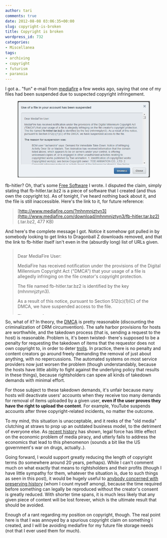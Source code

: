 ```yaml
---
author: tari
comments: true
date: 2012-08-08 03:06:35+00:00
slug: copyright-is-broken
title: Copyright is broken
wordpress_id: 732
categories:
- Miscellanea
tags:
- archiving
- copyright
- futurism
- paranoia
---
```


I got a.. "fun" e-mail from [mediafire](http://www.mediafire.com/) a few weeks
ago, saying that one of my files had been suspended due to suspected copyright
infringement.

<figure>
    <a href="/images/2012/mediafire-stupid.png">
        <img src="/images/2012/mediafire-stupid.png"
             alt="Use of a file in your account has been suspended" />
    </a>
</figure>

fb-hitler? Oh, that's some [Free Software](/projects/fb-hitler.html) I wrote. I
disputed the claim, simply stating that fb-hitler.tar.bz2 is a piece of software
that I created (and thus own the copyright to). As of tonight, I've heard
nothing back about it, and the file is still inaccessible. Here's the link to
it, for future reference:

> [http://www.mediafire.com/?mhnmnjztyn3](http://www.mediafire.com/download/mhnmnjztyn3/fb-hitler.tar.bz2) (.tar.bz2, 477 KB)

And here's the complete message I got. Notice it somehow got pulled in by
somebody looking to get links to Dragonball Z downloads removed, and that the
link to fb-hitler itself isn't even in the (absurdly long) list of URLs given.

<blockquote style="height: 15em; overflow: auto;">
<p>Dear MediaFire User:</p>

<p>MediaFire has received notification under the provisions of the Digital
Millennium Copyright Act ("DMCA") that your usage of a file is allegedly
infringing on the file creator's copyright protection.</p>

<p>The file named fb-hitler.tar.bz2 is identified by the key (mhnmnjztyn3).</p>

<p>As a result of this notice, pursuant to Section 512(c)(1)(C) of the DMCA, we
have suspended access to the file.</p>

<p>The reason for suspension was:</p>

<p>BDM user "lachandra" says: Demand for Immediate Take-Down: Notice of
Infringing Activity Dear Sir or Madam, Toei Animation has received information
that the domain listed above, which appears to be on servers under your
control, is offering unlicensed copies of, or is engaged in other unauthorized
activities relating to copyrighted works published by Toei animation. 1.
Identification of copyrighted works: Copyrighted work(s): see below Copyright
owner: TOEI ANIMATION CO., LTD. 2. Copyright infringing material or activity
found at the following location(s): See below The above TV animated series and
/ or animated movies is being made available for copying, through downloading
and / or for streaming viewing, at the above location without authorization of
the copyright owner. 3. Statement of authority: The information in this notice
is accurate, and I hereby certify under penalty of perjury that I am
authorized to act on behalf of Toei Animation , the owner of the copyright(s)
in the work(s) identified above. I have a good faith belief that none of the
materials or activities listed above have been authorized by Toei Animation,
its agents, or the law. We hereby give notice of these activities to you and
request that you take expeditious action to remove or disable access to the
material described above, and thereby prevent the illegal reproduction and
distribution of these copyrighted works via your company's network. ??We
appreciate your cooperation in this matter. Please advise us regarding what
actions you take.? Yours sincerely, HervÃ© lemaire Internet Investigator
E-mail: herve.lemaire@leakid.com Dragon Ball
http://www.mediafire.com/?v9ju2pbujak2i
(http://www.gratispeliculas.org/descargar/dragon-ball-z-remasterizado-mkv-espanol-latino-mf/)
http://www.mediafire.com/?7ba7yb7y313lyvm
(http://rapidlibrary.com/index.php?q=dragon+ball+z+de+fr)
http://www.mediafire.com/?8yhkhkax4r0ib5y
(http://rapidlibrary.com/index.php?q=dragon+ball+z+de+fr)
http://www.mediafire.com/?ndc5ccadnujcjfg
(http://rapidlibrary.com/index.php?q=dragon+ball+z+de+fr)
http://www.mediafire.com/?mx1dmrjtn5k
(http://rapidlibrary.com/index.php?q=dragon+ball+z+de+fr)
http://www.mediafire.com/?3ad5uw08uxhnn5n
(http://rapidlibrary.com/index.php?q=dragon+ball+z+de+fr)
http://www.mediafire.com/?gwmcwnotg2i
(http://www.4shared.net/look_for.html?q=dragon+ball+z+mp4&page=11)
http://www.mediafire.com/?2f5317t91hceo02
(http://www.4shared.net/look_for.html?q=dragon+ball+z+mp4&page=11)
http://www.mediafire.com/?jld1i21c1lu
(http://www.4shared.net/look_for.html?q=dragon+ball+z+mp4&page=11)
http://www.mediafire.com/?bexxfpddqcn3r1o
(http://www.4shared.net/look_for.html?q=dragon+ball+z+mp4&page=11)
http://www.mediafire.com/?hm15tt8dnvd2reb
(http://www.4shared.net/look_for.html?q=dragon+ball+z+mp4&page=11)
http://www.mediafire.com/?i00j2oh1r32rd58
(http://www.4shared.net/look_for.html?q=dragon+ball+z+mp4&page=11)
http://www.mediafire.com/?yw5fv829i1n
(http://www.4shared.net/look_for.html?q=dragon+ball+z+mp4&page=11)
http://www.mediafire.com/?q0alz2l2f1yt0kv
(http://www.4shared.net/look_for.html?q=dragon+ball+z+mp4&page=11)
http://www.mediafire.com/?ykz0eatmurf
(http://www.4shared.net/look_for.html?q=dragon+ball+z+mp4&page=11)
http://www.mediafire.com/?p98m3klsv4s94gp
(http://www.4shared.net/look_for.html?q=dragon+ball+z+mp4&page=11)
http://www.mediafire.com/?lgz4h7cgz8guhl8
(http://www.4shared.net/look_for.html?q=dragon+ball+z+mp4&page=11)
http://www.mediafire.com/?y4j7c72tm757p87
(http://www.4shared.net/look_for.html?q=dragon+ball+z+mp4&page=11)
http://www.mediafire.com/?2pyvwxl6am5l834
(http://www.4shared.net/look_for.html?q=dragon+ball+z+mp4&page=11)
http://www.mediafire.com/?f16fx04419n9h4y
(http://www.4shared.net/look_for.html?q=dragon+ball+z+mp4&page=11)
http://www.mediafire.com/?lmnjnnkmynj
(http://www.4shared.net/look_for.html?q=dragon+ball+z+mp4&page=11)
http://www.mediafire.com/?zenotz2d5lo
(http://www.4shared.net/look_for.html?q=dragon+ball+z+mp4&page=11)
http://www.mediafire.com/?5opfu1x6kc0
(http://www.4shared.net/look_for.html?q=dragon+ball+z+mp4&page=11)
http://www.mediafire.com/?hxtmamez1nm
(http://www.4shared.net/look_for.html?q=dragon+ball+z+mp4&page=11)
http://www.mediafire.com/?0fd6wr6llyidu1u
(http://www.4shared.net/look_for.html?q=dragon+ball+z+mp4&page=11)
http://www.mediafire.com/?gao35t9nmc5z4i1
(http://www.4shared.net/look_for.html?q=dragon+ball+z+mp4&page=11)
http://www.mediafire.com/?gj988b4u4gnv5l2
(http://www.4shared.net/look_for.html?q=dragon+ball+z+mp4&page=11)
http://www.mediafire.com/?21dmqgtyhim
(http://www.4shared.net/look_for.html?q=dragon+ball+z+mp4&page=11)
http://www.mediafire.com/?5az3otytnmd
(http://www.4shared.net/look_for.html?q=dragon+ball+z+mp4&page=11)
http://www.mediafire.com/?u6qok3gh4xow96y
(http://www.4shared.net/look_for.html?q=dragon+ball+z+mp4&page=11)
http://www.mediafire.com/?xw87ayg36nhks3h
(http://www.4shared.net/look_for.html?q=dragon+ball+z+mp4&page=11)
http://www.mediafire.com/?axds49htd8paojp
(http://www.4shared.net/look_for.html?q=dragon+ball+z+mp4&page=11)
http://www.mediafire.com/?mktqy1hnmmk
(http://www.4shared.net/look_for.html?q=dragon+ball+z+mp4&page=11)
http://www.mediafire.com/?4iia6gl9taiohua
(http://www.4shared.net/look_for.html?q=dragon+ball+z+mp4&page=11)
http://www.mediafire.com/?3zmsxn5aond
(http://www.4shared.net/look_for.html?q=dragon+ball+z+mp4&page=11)
http://www.mediafire.com/?9tcmyzxxxny
(http://www.4shared.net/look_for.html?q=dragon+ball+z+mp4&page=11)
http://www.mediafire.com/?wydhhvtynmw
(http://www.4shared.net/look_for.html?q=dragon+ball+z+mp4&page=11)
http://www.mediafire.com/?z0iazitjomm
(http://www.4shared.net/look_for.html?q=dragon+ball+z+mp4&page=11)
http://www.mediafire.com/?sfdcp38492fooz0
(http://www.4shared.net/look_for.html?q=dragon+ball+z+mp4&page=11)
http://www.mediafire.com/?wu6esaxh89g6hpp
(http://www.4shared.net/look_for.html?q=dragon+ball+z+mp4&page=11)
http://www.mediafire.com/?ezjhdzgmncg
(http://www.4shared.net/look_for.html?q=dragon+ball+z+mp4&page=11)
http://www.mediafire.com/?wzjkgyejntd
(http://www.4shared.net/look_for.html?q=dragon+ball+z+mp4&page=11)
http://www.mediafire.com/?yg2vt0mqy3o
(http://www.4shared.net/look_for.html?q=dragon+ball+z+mp4&page=11)
http://www.mediafire.com/?wnyzgo2zny1
(http://www.4shared.net/look_for.html?q=dragon+ball+z+mp4&page=11)
http://www.mediafire.com/?mjnnnw0ii20
(http://www.4shared.net/look_for.html?q=dragon+ball+z+mp4&page=11)
http://www.mediafire.com/?2wg0ttwzgxz
(http://www.4shared.net/look_for.html?q=dragon+ball+z+mp4&page=11)
http://www.mediafire.com/?37zuyop8g6vf0jx
(http://www.4shared.net/look_for.html?q=dragon+ball+z+mp4&page=11)
http://www.mediafire.com/?cbioc9wtnxg
(http://www.4shared.net/look_for.html?q=dragon+ball+z+mp4&page=11)
http://www.mediafire.com/?n0jtgdntawd
(http://www.4shared.net/look_for.html?q=dragon+ball+z+mp4&page=11)
http://www.mediafire.com/?lducymglcwj/
(http://www.4shared.net/look_for.html?q=dragon+ball+z+mp4&page=11)
http://www.mediafire.com/?c7bluxony61icyj
(http://www.4shared.net/look_for.html?q=dragon+ball+z+mp4&page=11)
http://www.mediafire.com/?0jd5ok0jmyw
(http://www.filestube.com/d/dragon+ball+z+2011)
http://www.mediafire.com/?vjwzmmyejdx
(http://www.filestube.com/d/dragon+ball+z+2011)
http://www.mediafire.com/?a4ny0mmg2dx
(http://www.filestube.com/d/dragon+ball+z+2011)
http://www.mediafire.com/?mshrl9dn8h225qm
(http://www.filestube.com/d/dragon+ball+z+2011)
http://www.mediafire.com/?okq1om3ymmn
(http://www.filestube.com/d/dragon+ball+z+2011)
http://www.mediafire.com/?cm2ulshwfsd
(http://www.filestube.com/d/dragon+ball+z+2011)
http://www.mediafire.com/?jmtimzezdtw
(http://www.filestube.com/d/dragon+ball+z+2011)
http://www.mediafire.com/?yhlmjx0ymyd
(http://www.filestube.com/d/dragon+ball+z+2011)
http://www.mediafire.com/?06y4ts6set6711n
(http://www.filestube.com/d/dragon+ball+z+2011)
http://www.mediafire.com/?bghs3sn8xkqcskt
(http://www.filestube.com/d/dragon+ball+z+2011)
http://www.mediafire.com/?n3yxrp5117msv7j
(http://www.filestube.com/d/dragon+ball+z+2011)
http://www.mediafire.com/?5kgo8ge5ewt7x40
(http://www.filesocean.net/dbf/d/dragon+ball+gt+frendz4m)
http://www.mediafire.com/?qyfu1wgeya6
(http://www.filesocean.net/dbf/d/dragon+ball+gt+frendz4m)
http://www.mediafire.com/?1hmyddgnmij
(http://www.filesocean.net/dbf/d/dragon+ball+gt+frendz4m)
http://www.mediafire.com/?mjmdjidwzmd
(http://www.filesocean.net/dbf/d/dragon+ball+gt+frendz4m)
http://www.mediafire.com/?zyf3b5vk5yy91ct
(http://www.filesocean.net/dbf/d/dragon+ball+gt+frendz4m)
http://www.mediafire.com/?685a9ttgmmvqzhi
(http://www.filesocean.net/dbf/d/dragon+ball+gt+frendz4m)
http://www.mediafire.com/?qrymt3my2tc
(http://www.filesocean.net/dbf/d/dragon+ball+gt+frendz4m)
http://www.mediafire.com/?stlrtzwxqzn73lx
(http://www.filesocean.net/dbf/d/dragon+ball+gt+frendz4m)
http://www.mediafire.com/?d99l23itthbvmea
(http://www.filesocean.net/dbf/d/dragon+ball+gt+frendz4m)
http://www.mediafire.com/?7a9o3udh9kyeh3i
(http://www.filesocean.net/dbf/d/dragon+ball+gt+frendz4m)
http://www.mediafire.com/?ykjyzyoy2xj
(http://www.filesocean.net/dbf/d/dragon+ball+gt+frendz4m)
http://www.mediafire.com/?3fk6azagtd7962r
(http://www.filesocean.net/dbf/d/dragon+ball+gt+frendz4m)
http://www.mediafire.com/?vvmgbha09gk
(http://www.filesocean.net/dbf/d/dragon+ball+gt+frendz4m)
http://www.mediafire.com/?oqtgyovgmnt
(http://www.4shared.net/dragon+ball+z+taiketsu)
http://www.mediafire.com/?11rxsgb1zjajmcc
(http://www.4shared.net/dragon+ball+z+taiketsu)
http://www.mediafire.com/?nxdnewnouu2
(http://www.4shared.net/dragon+ball+z+taiketsu)
http://www.mediafire.com/?ym308atd2cu68jy
(http://www.4shared.net/dragon+ball+z+taiketsu)
http://www.mediafire.com/?zi3z5vncrkmevfb
(http://www.4shared.net/dragon+ball+z+taiketsu)
http://www.mediafire.com/?jm5mvjtgnkj
(http://www.4shared.net/dragon+ball+z+taiketsu)
http://www.mediafire.com/?zdq0nzco03y
(http://www.4shared.net/dragon+ball+z+taiketsu)
http://www.mediafire.com/?ckq4jjdun1d
(http://www.4shared.net/dragon+ball+z+taiketsu)
http://www.mediafire.com/?1ir03qm6ymh53df
(http://www.4shared.net/dragon+ball+z+taiketsu)
http://www.mediafire.com/?neduyyhhr2uyf0w
(http://www.4shared.net/dragon+ball+z+taiketsu)
http://www.mediafire.com/?tgyhkjzvydk
(http://www.4shared.net/dragon+ball+z+taiketsu)
http://www.mediafire.com/?duinjggmdyh
(http://www.4shared.net/dragon+ball+z+taiketsu)
http://www.mediafire.com/?oldjzzzyw2n
(http://www.4shared.net/dragon+ball+z+taiketsu)
http://www.mediafire.com/?p1emqm4fuud3s6u
(http://www.4shared.net/dragon+ball+z+taiketsu)
http://www.mediafire.com/?jgyakdyv6r4pm88
(http://www.4shared.net/dragon+ball+z+taiketsu)
http://www.mediafire.com/?5hv5ucgov0g7mte
(http://www.4shared.net/dragon+ball+z+taiketsu)
http://www.mediafire.com/?qi63ei8eca9i4ij
(http://www.4shared.net/dragon+ball+z+taiketsu)
http://www.mediafire.com/?w9hr17jzngnshra
(http://www.4shared.net/dragon+ball+z+taiketsu)
http://www.mediafire.com/?coty17cjy73cd8d
(http://www.4shared.net/dragon+ball+z+taiketsu)
http://www.mediafire.com/?m9qk613lztwiilb
(http://www.4shared.net/dragon+ball+z+taiketsu)
http://www.mediafire.com/?j3e50xywb4lqrri
(http://www.4shared.net/dragon+ball+z+taiketsu)
http://www.mediafire.com/?xwwrmb9cdtwdw45
(http://www.4shared.net/dragon+ball+z+taiketsu)
http://www.mediafire.com/?5y0q5pqucc8a11s
(http://www.4shared.net/dragon+ball+z+taiketsu)
http://www.mediafire.com/?176082wu173hqcm
(http://www.4shared.net/dragon+ball+z+taiketsu)
http://www.mediafire.com/?3utma2c3i7f3wda
(http://www.4shared.net/dragon+ball+z+taiketsu)
http://www.mediafire.com/?r7tc5sr013vo5w7
(http://www.4shared.net/dragon+ball+z+taiketsu)
http://www.mediafire.com/?jm5lccr2o9d29jl
(http://www.4shared.net/dragon+ball+z+taiketsu)
http://www.mediafire.com/?zz69wqn321ntws5
(http://www.4shared.net/dragon+ball+z+taiketsu)
http://www.mediafire.com/?um8gue23d1bmscf
(http://www.rapidfiledownload.com/c45/d/dragon+ball+z+season+5+rar)
http://www.mediafire.com/?gxhdtmkd4ai45e8
(http://www.rapidfiledownload.com/c45/d/dragon+ball+z+season+5+rar)
http://www.mediafire.com/?rs10rk8e5z8dn1f
(http://www.rapidfiledownload.com/c45/d/dragon+ball+z+season+5+rar)
http://www.mediafire.com/?akqh65sjblm8bf7
(http://www.rapidfiledownload.com/c45/d/dragon+ball+z+season+5+rar)
http://www.mediafire.com/?9nmhgyx9mxl
(http://www.rapidfiledownload.com/c45/d/dragon+ball+z+season+5+rar)
http://www.mediafire.com/?2og8ks4y45spamx (http://www.4shared.net/dbz+broly)
http://www.mediafire.com/?1znnzclha1z (http://www.4shared.net/dbz+broly)
http://www.mediafire.com/?80895a96m3a2x7a (http://www.4shared.net/dbz+broly)
http://www.mediafire.com/?6ucywd5jg4p (http://www.4shared.net/dbz+broly)
http://www.mediafire.com/?mi55ehztgt5 (http://www.4shared.net/dbz+broly)
http://www.mediafire.com/?hhzmg4gzznt (http://www.4shared.net/dbz+broly)
http://www.mediafire.com/?sg7jotoagvz87l5 (http://www.4shared.net/dbz+broly)
http://www.mediafire.com/?92hhql9py4j7e4x (http://www.4shared.net/dbz+broly)
http://www.mediafire.com/?hmdjvvb56kkh71e (http://www.4shared.net/dbz+broly)
http://www.mediafire.com/?tzbenl2jjpt (http://www.4shared.net/dbz+broly)
http://www.mediafire.com/?dice22lz5njbimh (http://www.4shared.net/dbz+broly)
http://www.mediafire.com/?pfvanxih258ybay (http://www.4shared.net/dbz+broly)
http://www.mediafire.com/?gjiup6laxkjjglq (http://www.4shared.net/dbz+broly)
http://www.mediafire.com/?ho4f2haddwlf5ge (http://www.4shared.net/dbz+broly)
http://www.mediafire.com/?0vctheww71cech1 (http://www.4shared.net/dbz+broly)
http://www.mediafire.com/?l2zxwhzwii0 (http://www.4shared.net/dbz+broly)
http://www.mediafire.com/?dmgbbzvmomn (http://www.4shared.net/dbz+broly)
http://www.mediafire.com/?lma7ixfnmv2 (http://www.4shared.net/dbz+broly)
http://www.mediafire.com/?aw6m12zwsyt (http://www.4shared.net/dbz+broly)
http://www.mediafire.com/?bet29to4dyg (http://www.4shared.net/dbz+broly)
http://www.mediafire.com/?kbbaxghlvrc2q72 (http://www.4shared.net/dbz+broly)
http://www.mediafire.com/?09ewq8nfuo40m2c
(http://www.filestube.com/d/dragon+ball+z+video+3gp+download)
http://www.mediafire.com/?oql1y4rvxdglc5l
(http://www.filestube.com/d/dragon+ball+z+video+3gp+download)
http://www.mediafire.com/?oqdll38n4d8zdc5
(http://www.filestube.com/d/dragon+ball+z+video+3gp+download)
http://www.mediafire.com/?8y6bpaeldgcug09
(http://www.filestube.com/d/dragon+ball+z+ultimate+blast)
http://www.mediafire.com/?3jgxszwxgnn
(http://www.filestube.com/d/dragon+ball+z+ultimate+blast)
http://www.mediafire.com/?qf2dayqzhldu6pq
(http://www.filestube.com/d/dragon+ball+z+ultimate+blast)
http://www.mediafire.com/?498lzzjcjgtcx5a
(http://www.filestube.com/d/dragon+ball+z+ultimate+blast)
http://www.mediafire.com/?dz7dgh1o37l4g78
(http://www.filestube.com/d/dragon+ball+z+ultimate+blast)
http://www.mediafire.com/?483p9na5cebp58c
(http://www.filestube.com/d/dragon+ball+z+ultimate+blast)
http://www.mediafire.com/?81omjy4v2vobio4
(http://www.filestube.com/d/dragon+ball+z+ultimate+blast)
http://www.mediafire.com/?jgyifzvx2to
(http://www.filestube.com/d/dragon+ball+torrent)
http://www.mediafire.com/?hvc1tf81vdibn31
(http://www.filestube.com/d/dragon+ball+torrent)
http://www.mediafire.com/?2mrnqgwhnwy
(http://www.filestube.com/d/dragon+ball+torrent)
http://www.mediafire.com/?tkm3nm0mygh
(http://www.filestube.com/d/dragon+ball+torrent)
http://www.mediafire.com/?jzyntywywd5
(http://www.filestube.com/d/dragon+ball+torrent)
http://www.mediafire.com/?4qz41pz7fmia6ic
(http://www.filestube.com/d/dragon+ball+torrent)
http://www.mediafire.com/?fryk0g3nlka
(http://www.filestube.com/d/dragon+ball+torrent)
http://www.mediafire.com/?ogtdjxjmyt5
(http://www.filestube.com/d/dragon+ball+torrent)
http://www.mediafire.com/?ix84sjsvjw8v0f2
(http://www.filestube.com/d/dragon+ball+torrent)
http://www.mediafire.com/?05i02dkjqjf
(http://www.filestube.com/d/dragon+ball+torrent)
http://www.mediafire.com/?kumoyktdiad
(http://www.filestube.com/d/dragon+ball+torrent)
http://www.mediafire.com/?2h2xizncmyz
(http://www.filestube.com/d/dragon+ball+torrent)
http://www.mediafire.com/?fmh55dj2yzd
(http://www.filestube.com/d/dragon+ball+torrent)
http://www.mediafire.com/?2nmit22bnwu
(http://www.filestube.com/d/dragon+ball+torrent)
http://www.mediafire.com/?6nwfn22zzzw
(http://www.filestube.com/d/dragon+ball+torrent)
http://www.mediafire.com/?lpryne9rn3tnlns
(http://www.filestube.com/d/dragon+ball+torrent)
http://www.mediafire.com/?ya1qw05swd5yssl
(http://www.filestube.com/d/dragonball+z+01)
http://www.mediafire.com/?5dqafd7ac5ji4df
(http://www.filestube.com/d/dragonball+z+01)
http://www.mediafire.com/?1hh99vus0uy9hi8
(http://www.filestube.com/d/dragonball+z+01)
http://www.mediafire.com/?n1mdwwffwtj
(http://www.filestube.com/d/dragonball+z+01)
http://www.mediafire.com/?tnmzdfzohal
(http://www.filestube.com/d/dragonball+z+01)
http://www.mediafire.com/?b5gfx4m0mken9dc
(http://www.filestube.com/d/dragonball+z+01)
http://www.mediafire.com/?m3uznjlzmky
(http://www.filestube.com/d/dragon+ball+torrent)
http://www.mediafire.com/?zzzmz2jq12w
(http://www.filestube.com/d/dragon+ball+torrent)
http://www.mediafire.com/?jmymot1mmky
(http://www.filestube.com/d/dragon+ball+torrent)
http://www.mediafire.com/?6m4whrx32080qwg
(http://www.filestube.com/d/dragon+ball+torrent)
http://www.mediafire.com/?mfxn6dzdpnd
(http://www.filestube.com/d/dragon+ball+torrent)
http://www.mediafire.com/?mzxlmj400dr
(http://www.filestube.com/d/dragon+ball+torrent)
http://www.mediafire.com/?umdgmhmzei2
(http://www.filestube.com/d/dragon+ball+torrent)
http://www.mediafire.com/?oiwgfdjiyoz
(http://www.filestube.com/d/dragon+ball+torrent)
http://www.mediafire.com/?13mumhn2zzz
(http://www.filestube.com/d/dragon+ball+torrent)
http://www.mediafire.com/?tyzemyol55m
(http://www.filestube.com/d/dragon+ball+torrent)
http://www.mediafire.com/?nzy2hfvjnzd
(http://www.filestube.com/d/dragon+ball+torrent)
http://www.mediafire.com/?zjzfzja0wji
(http://www.filestube.com/d/dragon+ball+torrent)
http://www.mediafire.com/?wk2eydmdwj1
(http://www.filestube.com/d/dragon+ball+torrent)
http://www.mediafire.com/?wnzh22o05942o2m
(http://www.filestube.com/d/dragon+ball+z+episodios+dublado)
http://www.mediafire.com/?6l9rhzt3txl6czz
(http://www.filestube.com/d/dragon+ball+z+episodios+dublado)
http://www.mediafire.com/?mro11iu8ony58t9
(http://www.filestube.com/d/dragon+ball+z+episodios+dublado)
http://www.mediafire.com/?r6gx1mci2g2bfqx
(http://www.filestube.com/d/dragon+ball+z+episodios+dublado)
http://www.mediafire.com/?2ijmmzdw2jj
(http://www.filestube.com/d/dragon+ball+z+episodios+dublado)
http://www.mediafire.com/?y3vruzd8k960cma
(http://www.filestube.com/d/dragon+ball+z+episodios+dublado)
http://www.mediafire.com/?xodnmtzgxgh
(http://www.filestube.com/d/dragon+ball+z+episodios+dublado)
http://www.mediafire.com/?5xx5zvvo7b0a5qh
(http://www.filestube.com/d/dragon+ball+z+episodios+dublado)
http://www.mediafire.com/?e6e5c6nbu43xtot
(http://www.filestube.com/d/dragon+ball+z+episodios+dublado)
http://www.mediafire.com/?7wz9wi0glrc0czr
(http://www.filestube.com/d/dragon+ball+z+episodios+dublado)
http://www.mediafire.com/?wfwh0gky1gy
(http://www.filestube.com/d/dragon+ball+z+episodios+dublado)
http://www.mediafire.com/?tv6q3ks9kfyhhdd
(http://www.filestube.com/d/dragon+ball+z+episodios+dublado)
http://www.mediafire.com/?zzgmzwljw4x
(http://www.filestube.com/d/dragon+ball+z+episodios+dublado)
http://www.mediafire.com/?4eyymm4jmty
(http://www.filestube.com/d/dragon+ball+z+episodios+dublado)
http://www.mediafire.com/?y32mm2v10ay
(http://www.filestube.com/d/dragon+ball+z+episodios+dublado)
http://www.mediafire.com/?c0mmtedyko2
(http://www.filestube.com/d/dragon+ball+z+episodios+dublado)
http://www.mediafire.com/?6bx4bmnmhmg
(http://www.filestube.com/d/dragon+ball+z+episodios+dublado)
http://www.mediafire.com/?lv3p4cxlew5wg3h
(http://www.filestube.com/d/dragon+ball+z+episodios+dublado)
http://www.mediafire.com/?iuyoqho8ulj19y8
(http://www.filestube.com/d/dragon+ball+z+episodios+dublado)
http://www.mediafire.com/?odtvbb875t6dy1d
(http://www.filestube.com/d/dragon+ball+z+episodios+dublado)
http://www.mediafire.com/?pj39v5yob3mvpv9
(http://www.filestube.com/d/dragon+ball+z+episodios+dublado)
http://www.mediafire.com/?xs35doxzo9lgw08
(http://www.filestube.com/d/dragon+ball+z+episodios+dublado)
http://www.mediafire.com/?ytnjt33wmyw
(http://www.filestube.com/d/dragon+ball+z+episodios+dublado)
http://www.mediafire.com/?zjozqk5jmmj
(http://www.filestube.com/d/dragon+ball+z+episodios+dublado)
http://www.mediafire.com/?on2wk2tjjml
(http://www.filestube.com/d/dragon+ball+z+episodios+dublado)
http://www.mediafire.com/?yuzevhtyevm
(http://www.filestube.com/d/dragon+ball+z+episodios+dublado)
http://www.mediafire.com/?wdgainiytzj
(http://www.filestube.com/d/dragon+ball+z+episodios+dublado)
http://www.mediafire.com/?m02lrndtynl
(http://www.filestube.com/d/dragon+ball+z+episodios+dublado)
http://www.mediafire.com/?5p901m933yl1s2l
(http://www.filestube.com/d/dragon+ball+z+episodios+dublado)
http://www.mediafire.com/?hb5g7cpp5jyzsf9
(http://www.filestube.com/d/dragon+ball+z+episodios+dublado)
http://www.mediafire.com/?1h1caciirhda98z
(http://www.filestube.com/d/dragon+ball+z+episodios+dublado)
http://www.mediafire.com/?ya0wm10g12e3ev9
(http://www.filestube.com/d/dragon+ball+z+episodios+dublado)
http://www.mediafire.com/?fbtszkhy4w0t46x
(http://www.filestube.com/d/dragon+ball+z+episodios+dublado)
http://www.mediafire.com/?yoziedmo2yn
(http://www.filestube.com/d/dragon+ball+z+episodios+dublado)
http://www.mediafire.com/?jhjmlgledj1
(http://www.filestube.com/d/dragon+ball+z+episodios+dublado)
http://www.mediafire.com/?ekmxwyx1umc
(http://www.filestube.com/d/dragon+ball+z+episodios+dublado)
http://www.mediafire.com/?em50ujnzzzd
(http://www.4shared.net/dragon+ball+z+ps2)
http://www.mediafire.com/?0wgywzy2jty
(http://www.4shared.net/dragon+ball+z+ps2)
http://www.mediafire.com/?2oy3cqgdklw
(http://www.4shared.net/dragon+ball+z+ps2)
http://www.mediafire.com/?zzdc489g35r18fy
(http://www.4shared.net/dragon+ball+z+ps2)
http://www.mediafire.com/?qyzynmmzwzm
(http://www.4shared.net/dragon+ball+z+ps2)
http://www.mediafire.com/?5g0fywmkjjy
(http://www.4shared.net/dragon+ball+z+ps2)
http://www.mediafire.com/?gjyq14f2ne6u9z6
(http://www.4shared.net/dragon+ball+z+ps2)
http://www.mediafire.com/?oyijyzzjhza
(http://www.4shared.net/dragon+ball+z+ps2)
http://www.mediafire.com/?t5cmecatdhngf83
(http://www.4shared.net/dragon+ball+z+ps2)
http://www.mediafire.com/?dbxb8hqjbcgqkpr
(http://www.4shared.net/dragon+ball+z+ps2)
http://www.mediafire.com/?8jmab0woor06mk5
(http://www.4shared.net/dragon+ball+z+ps2)
http://www.mediafire.com/?lw8ikmot7y48l0p
(http://www.4shared.net/dragon+ball+z+ps2)
http://www.mediafire.com/?3jily0wtqtl
(http://www.4shared.net/dragon+ball+z+ps2)
http://www.mediafire.com/?io0n618aifb
(http://www.4shared.net/dragon+ball+z+ps2)
http://www.mediafire.com/?iymmexjxk2m
(http://www.4shared.net/dragon+ball+z+ps2)
http://www.mediafire.com/?1dmmwl2ydim
(http://www.4shared.net/dragon+ball+z+ps2)
http://www.mediafire.com/?zjzwglg3i1d
(http://www.4shared.net/dragon+ball+z+ps2)
http://www.mediafire.com/?ywmjjuwn0nz
(http://www.4shared.net/dragon+ball+z+ps2)
http://www.mediafire.com/?1nddocon0tl
(http://www.4shared.net/dragon+ball+z+ps2)
http://www.mediafire.com/?xjvxmlxop0d
(http://www.4shared.net/dragon+ball+z+ps2)
http://www.mediafire.com/?bnq9384la46ycpa
(http://www.filestube.com/d/dbz+goku)
http://www.mediafire.com/?5p4p35be02letbw
(http://www.filestube.com/d/dbz+goku)
http://www.mediafire.com/?l7853j459uvor5x
(http://www.filestube.com/d/dbz+goku)
http://www.mediafire.com/?9g5qb7cn8uzv2p9
(http://www.filestube.com/d/dbz+goku)
http://www.mediafire.com/?bb5b4vnk6on4tmq
(http://www.filestube.com/d/dbz+goku)
http://www.mediafire.com/?hksj2j6vk02yvbw
(http://www.filestube.com/d/dbz+goku)
http://www.mediafire.com/?pkyc4d26sw378ag
(http://www.filestube.com/d/dbz+goku) http://www.mediafire.com/?m1zmn0enhw5
(http://www.filestube.com/d/dbz+goku) http://www.mediafire.com/?wtmwhm2y2dg
(http://www.filestube.com/d/dbz+goku) http://www.mediafire.com/?cmqmbzthhwn
(http://www.filestube.com/d/dbz+goku) http://www.mediafire.com/?ntzq2kxixmz
(http://www.filestube.com/d/dbz+goku) http://www.mediafire.com/?njb0xmibmkp
(http://www.filestube.com/d/dbz+goku) http://www.mediafire.com/?z0z2jjinwmz
(http://www.filestube.com/d/dbz+goku)
http://www.mediafire.com/?88zdrfzuu6as52j
(http://www.filestube.com/d/dbz+goku)
http://www.mediafire.com/?ttmsrilmaa4d1ow
(http://www.filestube.com/d/dbz+goku)
http://www.mediafire.com/?lrh91p3gyu5zvsd
(http://www.filestube.com/d/dbz+goku) http://www.mediafire.com/?jjtmqeb0myg
(http://www.filestube.com/d/dbz+goku) http://www.mediafire.com/?jjtmqeb0myg#1
(http://www.filestube.com/d/dbz+goku)
http://www.mediafire.com/?509o8p7o84m8qya
(http://www.filestube.com/d/dbz+goku)
http://www.mediafire.com/?976h33amae62y3l
(http://www.filestube.com/d/dbz+goku)
http://www.mediafire.com/?2q99439cab3u5dz
(http://www.4shared.net/search.html?q=dbz%20videos%20mp4&select=All&sort=pd)
http://www.mediafire.com/?3bx1f5a3acu1ee9
(http://www.4shared.net/search.html?q=dbz%20videos%20mp4&select=All&sort=dd)
http://www.mediafire.com/?9djwv46tinuot4a
(http://www.4shared.net/search.html?q=dbz%20videos%20mp4&select=All&sort=dd)
http://www.mediafire.com/?5x3v0e3smi0i9n1
(http://www.4shared.net/search.html?q=dbz%20videos%20mp4&select=All&sort=dd)
http://www.mediafire.com/?hxbmvrhv54sqpuk
(http://www.4shared.net/search.html?q=dbz%20videos%20mp4&select=All&sort=dd)
http://www.mediafire.com/?lf3qlzt8f5pa9o4
(http://www.4shared.net/search.html?q=dbz%20videos%20mp4&select=All&sort=dd)
http://www.mediafire.com/?i4rdoiz6z790aak
(http://www.4shared.net/search.html?q=dbz%20videos%20mp4&select=All&sort=dd)
http://www.mediafire.com/?yn8x0ukv43i5f00
(http://www.4shared.net/search.html?q=dbz%20videos%20mp4&select=All&sort=dd)
http://www.mediafire.com/?pa77ubr37y5rih7
(http://www.4shared.net/search.html?q=dbz%20videos%20mp4&select=All&sort=dd)
http://www.mediafire.com/?33qfik1vfk04dei
(http://www.4shared.net/search.html?q=dbz%20videos%20mp4&select=All&sort=dd)
http://www.mediafire.com/?8ax9b3fpb51a3qb
(http://www.4shared.net/search.html?q=dbz%20videos%20mp4&select=All&sort=dd)
http://www.mediafire.com/?kzudhoiatzm
(http://www.4shared.net/search.html?q=dbz%20videos%20mp4&select=All&sort=dd)
http://www.mediafire.com/?hyjyn1jenu0
(http://www.4shared.net/search.html?q=dbz%20videos%20mp4&select=All&sort=dd)
http://www.mediafire.com/?4587tnfv1nu9osq
(http://www.4shared.net/search.html?q=dbz%20videos%20mp4&select=All&sort=dd)
http://www.mediafire.com/?2nw7t8xe22vcyq6
(http://www.4shared.net/search.html?q=dbz%20videos%20mp4&select=All&sort=dd)
http://www.mediafire.com/?qmummj00anz
(http://www.4shared.net/search.html?q=dbz%20videos%20mp4&select=All&sort=dd)
http://www.mediafire.com/?mlyw2rmytyz
(http://www.4shared.net/search.html?q=dbz%20videos%20mp4&select=All&sort=dd)
http://www.mediafire.com/?ijh4dyjyndw
(http://www.4shared.net/search.html?q=dbz%20videos%20mp4&select=All&sort=dd)
http://www.mediafire.com/?mt1zqmymjtk
(http://www.4shared.net/search.html?q=dbz%20videos%20mp4&select=All&sort=dd)
http://www.mediafire.com/?jqocyymnzed
(http://www.4shared.net/search.html?q=dbz%20videos%20mp4&select=All&sort=dd)
http://www.mediafire.com/?n5whdw0o3t73mxw
(http://www.filestube.com/d/dbz+soundtracks)
http://www.mediafire.com/?nkndynz2zwm
(http://www.filestube.com/d/dbz+soundtracks)
http://www.mediafire.com/?pajla15am1w48dw
(http://www.filestube.com/d/dbz+soundtracks)
http://www.mediafire.com/?jhlqgjgiydk
(http://www.filestube.com/d/dbz+soundtracks)
http://www.mediafire.com/?kp8bvsf8tj65r7h
(http://www.filestube.com/d/dbz+soundtracks)
http://www.mediafire.com/?5wb8g6gebw6v6d4
(http://www.filestube.com/d/dbz+soundtracks)
http://www.mediafire.com/?66zd6zfciz7u9ti
(http://www.rapidfiledownload.com/192/d/dragon+ball+gt+mediafire.com)
http://www.mediafire.com/?kyk0gzmgwvi
(http://www.rapidfiledownload.com/192/d/dragon+ball+gt+mediafire.com)
http://www.mediafire.com/?2zwtngjmqvw
(http://www.rapidfiledownload.com/192/d/dragon+ball+gt+mediafire.com)
http://www.mediafire.com/?g59plrh5qjviqm4
(http://www.rapidfiledownload.com/192/d/dragon+ball+gt+mediafire.com)
http://www.mediafire.com/?54qgtfljgsdz3c9
(http://www.rapidfiledownload.com/192/d/dragon+ball+gt+mediafire.com)
http://www.mediafire.com/?mhzhjj4l3nq
(http://www.rapidfiledownload.com/192/d/dragon+ball+gt+mediafire.com)
http://www.mediafire.com/?gm8ncpkkcqr
(http://www.rapidfiledownload.com/192/d/dragon+ball+gt+mediafire.com)
http://www.mediafire.com/?3pmmmnlnwmh
(http://www.rapidfiledownload.com/192/d/dragon+ball+gt+mediafire.com)
http://www.mediafire.com/?h3bvzo9lw99f9g4
(http://rapidlibrary.com/index.php?q=38+dragon+ball+z)
http://www.mediafire.com/?zjnjlnwemon
(http://rapidlibrary.com/index.php?q=38+dragon+ball+z)
http://www.mediafire.com/?mm3mnjdzajm
(http://rapidlibrary.com/index.php?q=38+dragon+ball+z)
http://www.mediafire.com/?1yo4f4197j64ty4
(http://rapidlibrary.com/index.php?q=38+dragon+ball+z)
http://www.mediafire.com/?hqmnkzbm5zq
(http://rapidlibrary.com/index.php?q=38+dragon+ball+z)
http://www.mediafire.com/?b2ly2jngwyz
(http://rapidlibrary.com/index.php?q=38+dragon+ball+z)
http://www.mediafire.com/?38g3ffm998fni3p
(http://rapidlibrary.com/index.php?q=38+dragon+ball+z)
http://www.mediafire.com/?ih99rd9uul10cfv
(http://rapidlibrary.com/index.php?q=38+dragon+ball+z)
http://www.mediafire.com/?8gkllqu3gfmme1m
(http://rapidlibrary.com/index.php?q=38+dragon+ball+z)
http://www.mediafire.com/?m2cdmwv5auds3g6
(http://rapidlibrary.com/index.php?q=38+dragon+ball+z)
http://www.mediafire.com/?y2djhdyyt4y
(http://rapidlibrary.com/index.php?q=38+dragon+ball+z)
http://www.mediafire.com/?zkdmtww3mtz
(http://rapidlibrary.com/index.php?q=38+dragon+ball+z)
http://www.mediafire.com/?ix94vydx2sn6824
(http://rapidlibrary.com/index.php?q=38+dragon+ball+z)
http://www.mediafire.com/?z05j5yg1fqwnmi5
(http://rapidlibrary.com/index.php?q=38+dragon+ball+z)
http://www.mediafire.com/?r32a7bcbk6ccn5b
(http://rapidlibrary.com/index.php?q=38+dragon+ball+z)
http://www.mediafire.com/?7pez3qppn1qqeps
(http://www.filestube.com/d/dragon+ball+z+hotfile)
http://www.mediafire.com/?0k4fujzdtvn
(http://www.filestube.com/d/dragon+ball+z+hotfile)
http://www.mediafire.com/?8hr9zp6btsr85gf
(http://www.filestube.com/d/dragon+ball+z+hotfile)
http://www.mediafire.com/?b51qiubb2ebkkoz
(http://www.filestube.com/d/dragon+ball+z+hotfile)
http://www.mediafire.com/?zwplzexmmltz453
(http://www.filestube.com/d/dragon+ball+z+hotfile)
http://www.mediafire.com/?7cywtg3lf2um2au
(http://www.filestube.com/d/dragon+ball+z+hotfile)
http://www.mediafire.com/?z9qtki2dx7i
(http://www.filestube.com/d/dragon+ball+z+hotfile)
http://www.mediafire.com/?8jxw8fcapjhtbzl
(http://www.filestube.com/d/dragon+ball+z+hotfile)
http://www.mediafire.com/?1ndgcmjnio0
(http://www.filestube.com/d/dragonball+z+zip)
http://www.mediafire.com/?fkthzzzzegd
(http://www.filestube.com/d/dragonball+z+zip)
http://www.mediafire.com/?ac5x5dvd4g4bo2a
(http://www.filestube.com/d/dragonball+z+zip)
http://www.mediafire.com/?c211hdvtxyw
(http://www.filestube.com/d/dragonball+z+zip)
http://www.mediafire.com/?txe2n2xltmy
(http://www.filestube.com/d/dragonball+z+zip)
http://www.mediafire.com/?k44myqmtzzj
(http://www.filestube.com/d/dragonball+z+zip)
http://www.mediafire.com/?57is2s9auc8a590
(http://www.filestube.com/d/dragonball+z+zip)
http://www.mediafire.com/?a88xz2bd4zvumzz
(http://www.filestube.com/d/dragonball+z+zip)
http://www.mediafire.com/?1nja2l1zzwn
(http://www.filestube.com/d/dragonball+z+zip)
http://www.mediafire.com/?2evb4crzc88l2c3
(http://www.filestube.com/d/dragonball+z+zip)
http://www.mediafire.com/?2jemoyyygml
(http://www.filestube.com/d/dragonball+z+zip)
http://www.mediafire.com/?wjdak5nogyl
(http://www.filestube.com/d/dragonball+z+zip)
http://www.mediafire.com/?zqhn1jgtzjm
(http://www.filestube.com/d/dragonball+z+zip)
http://www.mediafire.com/?zmyw5nzhn0q
(http://www.filestube.com/d/dragonball+z+zip)
http://www.mediafire.com/?ncmxt2zzzyh
(http://www.filestube.com/d/dragonball+z+zip)
http://www.mediafire.com/?2x1mmwihnbl
(http://www.filestube.com/d/dragonball+z+zip)
http://www.mediafire.com/?cvzbd3yjt49
(http://www.filestube.com/d/dragonball+z+zip)
http://www.mediafire.com/?1o9rlyalzmn
(http://www.filestube.com/d/dragonball+z+zip)
http://www.mediafire.com/?8kxdrziyevd
(http://www.filestube.com/d/dragonball+z+zip)
http://www.mediafire.com/?0emdc90nxwz
(http://www.filestube.com/d/dragonball+z+zip)
http://www.mediafire.com/?7xqo10lmaczt7y7
(http://www.filestube.com/d/dragonball+z+zip)
http://www.mediafire.com/?gi4w00dd75xb5iw
(http://www.filestube.com/d/dragonball+z+zip)
http://www.mediafire.com/?prfv3m2idnux2xz
(http://www.filestube.com/d/dragonball+z+zip)
http://www.mediafire.com/?43g36j67nruan56
(http://www.filestube.com/d/dragonball+z+zip)
http://www.mediafire.com/?wa0bexnyymj
(http://www.filestube.com/d/dragonball+z+zip)
http://www.mediafire.com/?64qpuqa4tbs
(http://www.filestube.com/d/dragonball+z+zip)
http://www.mediafire.com/?imjcw5hzao1
(http://www.filestube.com/d/dragonball+z+zip)
http://www.mediafire.com/?gntthzytqqm
(http://www.filestube.com/d/dragonball+z+zip)
http://www.mediafire.com/?mymzndymgfd
(http://www.filestube.com/d/dragonball+z+zip)
http://www.mediafire.com/?jutwt2d0ymm
(http://www.filestube.com/d/dragonball+z+zip)
http://www.mediafire.com/?zn22njzgzio
(http://www.filestube.com/d/dragonball+z+zip)
http://www.mediafire.com/?yeui4mynkmj
(http://www.filestube.com/d/dragonball+z+zip)
http://www.mediafire.com/?3etv5yvmmjz
(http://www.filestube.com/d/dragonball+z+zip)
http://www.mediafire.com/?tmjzmx0mfdl
(http://www.filestube.com/d/dragonball+z+zip)
http://www.mediafire.com/?gkyqvnziywm
(http://www.filestube.com/d/dragonball+z+zip)
http://www.mediafire.com/?ejmjtmjnmom
(http://www.filestube.com/d/dragonball+z+zip)
http://www.mediafire.com/?gymniyo23ik
(http://www.filestube.com/d/dragonball+z+zip)
http://www.mediafire.com/?xwtv30xeaqvoiui
(http://rapidlibrary.com/index.php?q=dragon+ball+z+na)
http://www.mediafire.com/?bfj74ts3975y9m3
(http://rapidlibrary.com/index.php?q=dragon+ball+z+90)
http://www.mediafire.com/?akp0mci851ym6rv
(http://filespart.com/d/dragon-ball-z-fr-episode-072.html)
http://www.mediafire.com/?tgg2jdk2kev5to2
(http://filespart.com/d/dragon-ball-z-fr-episode-072.html)
http://www.mediafire.com/?5ntln99l0ewviuu
(http://filespart.com/d/dragon-ball-z-fr-episode-072.html)
http://www.mediafire.com/?tvyz1zjnimy
(http://filespart.com/d/dragon-ball-z-fr-episode-072.html)
http://www.mediafire.com/?ywidmzjjqn5
(http://filespart.com/d/dragon-ball-z-fr-episode-072.html)
http://www.mediafire.com/?vwzztj05wng
(http://filespart.com/d/dragon-ball-z-fr-episode-072.html)
http://www.mediafire.com/?n3numj3jme3
(http://filespart.com/d/dragon-ball-z-fr-episode-072.html)
http://www.mediafire.com/?tqrzzonyeml
(http://filespart.com/d/dragon-ball-z-fr-episode-072.html)
http://www.mediafire.com/?ngezmztzilm
(http://filespart.com/d/dragon-ball-z-fr-episode-072.html)
http://www.mediafire.com/?qnvytj2tndi
(http://filespart.com/d/dragon-ball-z-fr-episode-072.html)
http://www.mediafire.com/?yzummmqz1rm
(http://filespart.com/d/dragon-ball-z-fr-episode-072.html)
http://www.mediafire.com/?wlzytgxtymz
(http://filespart.com/d/dragon-ball-z-fr-episode-072.html)
http://www.mediafire.com/?wsrc0iqdndmvrwz
(http://filespart.com/d/dragon-ball-z-fr-episode-072.html)
http://www.mediafire.com/?cyoztmamndg
(http://filespart.com/d/dragon-ball-z-fr-episode-072.html)
http://www.mediafire.com/?yj4gnwm2mhy
(http://filespart.com/d/dragon-ball-z-fr-episode-072.html)
http://www.mediafire.com/?uqcodcq8x6emyl9
(http://filespart.com/d/dragon-ball-z-fr-episode-072.html)
http://www.mediafire.com/?cykiyv2cd4ki2ib
(http://www.filestube.com/d/dragonball+z+avi+megaupload+com)
http://www.mediafire.com/?hd1qh7d22xim5qe
(http://filespart.com/dl/eghgvr.html) http://www.mediafire.com/?ryjzumtwxmg
(http://filespart.com/dl/eghgvr.html)
http://www.mediafire.com/?9vrfyvxk39vyrbz
(http://filespart.com/dl/eghgvr.html) http://www.mediafire.com/?mdyhmvthzho
(http://filespart.com/dl/eghgvr.html)
http://www.mediafire.com/?wxqyoc6bx5gm7xh
(http://filespart.com/dl/eghgvr.html)
http://www.mediafire.com/?rhr781kjsubbd75
(http://filespart.com/dl/eghgvr.html)
http://www.mediafire.com/?r15cd72wx1cul9t
(http://filespart.com/dl/eghgvr.html)
http://www.mediafire.com/?h896f74tp9u4f1f
(http://filespart.com/dl/eghgvr.html)
http://www.mediafire.com/?1yr8goxy9ba21rw
(http://filespart.com/dl/eghgvr.html)
http://www.mediafire.com/?qkpdq5y5m5q58ui
(http://filespart.com/dl/eghgvr.html)
http://www.mediafire.com/?uz0uw6uh85hihd3
(http://filespart.com/dl/eghgvr.html)
http://www.mediafire.com/?ac7z2jzhd53mjzf
(http://filespart.com/dl/eghgvr.html)
http://www.mediafire.com/?ee353cbwglwabz4
(http://filespart.com/dl/eghgvr.html) http://www.mediafire.com/?ttumzxu2mxw
(http://filespart.com/dl/eghgvr.html)
http://www.mediafire.com/?3sf3nyao3pqrb3r
(http://filespart.com/dl/eghgvr.html)
http://www.mediafire.com/?8snag7l610lqvlt
(http://filespart.com/dl/eghgvr.html)
http://www.mediafire.com/?vc411wfawn7r4hc
(http://filespart.com/dl/eghgvr.html)
http://www.mediafire.com/?5m24qogc38te4bx
(http://filespart.com/dl/eghgvr.html)
http://www.mediafire.com/?8o65n5m8ywtg9ry
(http://filespart.com/dl/eghgvr.html)
http://www.mediafire.com/?b23jlxj9v6yn64f
(http://filespart.com/dl/eghgvr.html)
http://www.mediafire.com/?0m5hmkbk0yfx213
(http://filespart.com/dl/eghgvr.html)
http://www.mediafire.com/?5ssmcvxd5og4p0f
(http://filespart.com/dl/eghgvr.html) http://www.mediafire.com/?jttkym0mggi
(http://filespart.com/dl/eghgvr.html)
http://www.mediafire.com/?ladn2fxsz5dpdsp
(http://filespart.com/dl/eghgvr.html) http://www.mediafire.com/?nhnwt2mm0yk
(http://filespart.com/dl/eghgvr.html)
http://www.mediafire.com/?o8rqdmrqiixg4tt
(http://filespart.com/dl/eghgvr.html)
http://www.mediafire.com/?7p4r9sguzahsksu
(http://rapidlibrary.com/index.php?q=dragon+ball+rar)
http://www.mediafire.com/?y625wl7gct82okq
(http://rapidlibrary.com/index.php?q=dragon+ball+rar)
http://www.mediafire.com/?2p3mbejlioj
(http://rapidlibrary.com/index.php?q=dragon+ball+rar)
http://www.mediafire.com/?b41k8lueqtbx6fm
(http://rapidlibrary.com/index.php?q=dragon+ball+rar)
http://www.mediafire.com/?5qqc2diznny
(http://rapidlibrary.com/index.php?q=dragon+ball+rar)
http://www.mediafire.com/?wx5ukt3yuj0
(http://rapidlibrary.com/index.php?q=dragon+ball+rar)
http://www.mediafire.com/?wyyjjjfjmjm
(http://rapidlibrary.com/index.php?q=dragon+ball+rar)
http://www.mediafire.com/?9ezv2i5796f9vj2
(http://rapidlibrary.com/index.php?q=dragon+ball+rar)
http://www.mediafire.com/?nwn6ivnvmu2tv81
(http://rapidlibrary.com/index.php?q=dragon+ball+rar)
http://www.mediafire.com/?z3wqmj3zykt
(http://rapidlibrary.com/index.php?q=dragon+ball+rar)
http://www.mediafire.com/?hhr0ij4ivwfu3pj
(http://rapidlibrary.com/index.php?q=dragon+ball+rar)
http://www.mediafire.com/?juuwzijjhze
(http://rapidlibrary.com/index.php?q=dragon+ball+rar)
http://www.mediafire.com/?9ubj8pjh0cgdf8i
(http://rapidlibrary.com/index.php?q=dragon+ball+rar)
http://www.mediafire.com/?4vjnw5pitpvybvp
(http://rapidlibrary.com/index.php?q=dragon+ball+rar)
http://www.mediafire.com/?2vvj6u8xhah0n96
(http://rapidlibrary.com/index.php?q=dragon+ball+rar)
http://www.mediafire.com/?o1zgtf8wmewffl8
(http://rapidlibrary.com/index.php?q=dragon+ball+rar)
http://www.mediafire.com/?nlmj5wyyywi
(http://rapidlibrary.com/index.php?q=dragon+ball+rar)
http://www.mediafire.com/?ok8gzttu13csa76
(http://rapidlibrary.com/index.php?q=dragon+ball+rar)
http://www.mediafire.com/?gwm1nqhqd3x
(http://rapidlibrary.com/index.php?q=dragon+ball+rar)
http://www.mediafire.com/?wgbu3ns961twpf7
(http://rapidlibrary.com/index.php?q=dragon+ball+rar)
http://www.mediafire.com/?mjxkbyd9mnq
(http://rapidlibrary.com/index.php?q=dragon+ball+rar)
http://www.mediafire.com/?sgien77sfl6l0kc
(http://rapidlibrary.com/index.php?q=dragon+ball+rar)
http://www.mediafire.com/?6wzheg1tu5cf88i
(http://rapidlibrary.com/index.php?q=dragon+ball+rar)
http://www.mediafire.com/?3cdwz5gzuyl
(http://rapidlibrary.com/index.php?q=dragon+ball+rar)
http://www.mediafire.com/?7bsjldv8xep
(http://rapidlibrary.com/index.php?q=dragon+ball+rar)
http://www.mediafire.com/?c0ao3fa208yx522
(http://rapidlibrary.com/index.php?q=dragon+ball+rar)
http://www.mediafire.com/?ndqdz4igmyn
(http://rapidlibrary.com/index.php?q=dragon+ball+rar)
http://www.mediafire.com/?1x9ti0gc5tae4fl
(http://rapidlibrary.com/index.php?q=dragon+ball+rar)
http://www.mediafire.com/?y4irnhoqjxr
(http://rapidlibrary.com/index.php?q=dragon+ball+rar)
http://www.mediafire.com/?wgnnwl7g01t
(http://rapidlibrary.com/index.php?q=dragon+ball+rar)
http://www.mediafire.com/?9pejcivtsoo
(http://rapidlibrary.com/index.php?q=dragon+ball+rar)
http://www.mediafire.com/?nnkvzwdnq4w
(http://rapidlibrary.com/index.php?q=dragon+ball+rar)
http://www.mediafire.com/?ekydhclylz3
(http://rapidlibrary.com/index.php?q=dragon+ball+rar)
http://www.mediafire.com/?mvyzxzzngdk
(http://rapidlibrary.com/index.php?q=dragon+ball+rar)
http://www.mediafire.com/?ymrroyouyzt
(http://rapidlibrary.com/index.php?q=dragon+ball+rar)
http://www.mediafire.com/?riizel91zrli6hr
(http://rapidlibrary.com/index.php?q=dragon+ball+rar)
http://www.mediafire.com/?z3c1nnmtnnh
(http://rapidlibrary.com/index.php?q=dragon+ball+rar)
http://www.mediafire.com/?5lxfabtl5td56th
(http://rapidlibrary.com/index.php?q=dragon+ball+rar)
http://www.mediafire.com/?km5j6arctw1rbb3
(http://rapidlibrary.com/index.php?q=dragon+ball+rar)
http://www.mediafire.com/?v7l8ze58785jx8a
(http://rapidlibrary.com/index.php?q=dragon+ball+rar)
http://www.mediafire.com/?3oiymnponmm3rmf
(http://rapidlibrary.com/index.php?q=dragon+ball+rar)
http://www.mediafire.com/?7ez286m0nvo8cck
(http://rapidlibrary.com/index.php?q=dragon+ball+rar)
http://www.mediafire.com/?6x0bbdjkq46otza
(http://rapidlibrary.com/index.php?q=dragon+ball+rar)
http://www.mediafire.com/?9sul3n17oum55bj
(http://rapidlibrary.com/index.php?q=dragon+ball+rar)
http://www.mediafire.com/?9j49qjon3ccdh00
(http://rapidlibrary.com/index.php?q=dragon+ball+rar)
http://www.mediafire.com/?pk1rv7hb1z03yp1
(http://rapidlibrary.com/index.php?q=dragon+ball+rar)
http://www.mediafire.com/?zjmtiyggilv
(http://rapidlibrary.com/index.php?q=dragon+ball+rar)
http://www.mediafire.com/?we0c4de2ved
(http://rapidlibrary.com/index.php?q=dragon+ball+rar)
http://www.mediafire.com/?lvuuys7l4a8oabi
(http://rapidlibrary.com/index.php?q=dragon+ball+rar)
http://www.mediafire.com/?4jk04kqmey8t40m
(http://rapidlibrary.com/index.php?q=dragon+ball+rar)
http://www.mediafire.com/?buyxx553d3m45vy
(http://rapidlibrary.com/index.php?q=dragon+ball+rar)
http://www.mediafire.com/?02ug1v7946ifgiy
(http://rapidlibrary.com/index.php?q=dragon+ball+rar)
http://www.mediafire.com/?r92fyzx4bapc5w8
(http://rapidlibrary.com/index.php?q=dragon+ball+rar)
http://www.mediafire.com/?xnkzlygllts
(http://rapidlibrary.com/index.php?q=dragon+ball+rar)
http://www.mediafire.com/?ptct6fuzjcw1f1w
(http://rapidlibrary.com/index.php?q=dragon+ball+rar)
http://www.mediafire.com/?1jylf1my1gt
(http://rapidlibrary.com/index.php?q=dragon+ball+rar)
http://www.mediafire.com/?kae5oziwtdd
(http://rapidlibrary.com/index.php?q=dragon+ball+rar)
http://www.mediafire.com/?ufg2fjmwzym
(http://rapidlibrary.com/index.php?q=dragon+ball+rar)
http://www.mediafire.com/?lbtcmanysqb
(http://rapidlibrary.com/index.php?q=dragon+ball+rar)
http://www.mediafire.com/?jljlxuagyem
(http://rapidlibrary.com/index.php?q=dragon+ball+rar)
http://www.mediafire.com/?7yetvuyzdze
(http://rapidlibrary.com/index.php?q=dragon+ball+rar)
http://www.mediafire.com/?mnm2xmymgwd
(http://rapidlibrary.com/index.php?q=dragon+ball+rar)
http://www.mediafire.com/?2wjhzm1jzty
(http://rapidlibrary.com/index.php?q=dragon+ball+rar)
http://www.mediafire.com/?nzu3dymmnoz
(http://rapidlibrary.com/index.php?q=dragon+ball+rar)
http://www.mediafire.com/?zzzajwmzmjw
(http://rapidlibrary.com/index.php?q=dragon+ball+rar)
http://www.mediafire.com/?p65zwb9o9ndzid9
(http://rapidlibrary.com/index.php?q=dragon+ball+rar)
http://www.mediafire.com/?w5frn99on4255jk
(http://rapidlibrary.com/index.php?q=dragon+ball+rar)
http://www.mediafire.com/?midnrdzntff
(http://rapidlibrary.com/index.php?q=dragon+ball+rar)
http://www.mediafire.com/?t2iezymxvjn
(http://rapidlibrary.com/index.php?q=dragon+ball+rar)
http://www.mediafire.com/?mkzjy4jdwwh
(http://rapidlibrary.com/index.php?q=dragon+ball+rar)
http://www.mediafire.com/?gdh5cuz4ymi
(http://rapidlibrary.com/index.php?q=dragon+ball+rar)
http://www.mediafire.com/?hwdhmvonjmi
(http://rapidlibrary.com/index.php?q=dragon+ball+rar)
http://www.mediafire.com/?wmhqvnd3oy2
(http://rapidlibrary.com/index.php?q=dragon+ball+rar)
http://www.mediafire.com/?rtljz2tnzwg
(http://rapidlibrary.com/index.php?q=dragon+ball+rar)
http://www.mediafire.com/?znojznrojwj
(http://rapidlibrary.com/index.php?q=dragon+ball+rar)
http://www.mediafire.com/?lca0hrm16ij1b2i
(http://rapidlibrary.com/index.php?q=dragon+ball+rar)
http://www.mediafire.com/?dmowh9m8565xwx8
(http://rapidlibrary.com/index.php?q=dragon+ball+rar)
http://www.mediafire.com/?gsh2bdnwh6o5wd9
(http://www.vietstarsoft.com/dr/dragon+ball+z+kamehasutra)
http://www.mediafire.com/?xlsvgvo6114q84v
(http://www.vietstarsoft.com/dr/dragon+ball+z+kamehasutra)
http://www.mediafire.com/?6ffxufrm2blffrb
(http://www.vietstarsoft.com/dr/dragon+ball+z+kamehasutra)
http://www.mediafire.com/?yiidayjjrml
(http://www.vietstarsoft.com/dr/dragon+ball+z+kamehasutra)
http://www.mediafire.com/?z02uenni232
(http://www.vietstarsoft.com/dr/dragon+ball+z+kamehasutra)
http://www.mediafire.com/?k1oei7jj0mgyujo
(http://www.vietstarsoft.com/dr/dragon+ball+z+kamehasutra)
http://www.mediafire.com/?e6m4obh9hjixaeq
(http://www.vietstarsoft.com/dr/dragon+ball+z+kamehasutra)
http://www.mediafire.com/?9m08x5685f8351g
(http://www.vietstarsoft.com/dr/dragon+ball+z+kamehasutra)
http://www.mediafire.com/?qzk5k3zhsmalap2
(http://www.vietstarsoft.com/dr/dragon+ball+z+kamehasutra)
http://www.mediafire.com/?jmwpgyy90mt
(http://www.vietstarsoft.com/dr/dragon+ball+z+kamehasutra)
http://www.mediafire.com/?vsrmn6rdepf
(http://www.vietstarsoft.com/dr/dragon+ball+z+kamehasutra)
http://www.mediafire.com/?t21wernmmzd
(http://www.vietstarsoft.com/dr/dragon+ball+z+kamehasutra)
http://www.mediafire.com/?io4j08gwdcy087u
(http://www.4shared.net/dragon+ball+z+soundtrack+rapidshare)
http://www.mediafire.com/?zw7dv5c9yd627n1
(http://www.4shared.net/dragon+ball+z+soundtrack+rapidshare)
http://www.mediafire.com/?j15192j98mfskkc
(http://www.4shared.net/dragon+ball+z+soundtrack+rapidshare)
http://www.mediafire.com/?d2zzqyzztmm
(http://www.4shared.net/dragon+ball+z+soundtrack+rapidshare)
http://www.mediafire.com/?n4zyyym2jby
(http://www.4shared.net/dragon+ball+z+soundtrack+rapidshare)
http://www.mediafire.com/?t3hq4wvgixq70eh
(http://www.4shared.net/dragon+ball+z+soundtrack+rapidshare)
http://www.mediafire.com/?0f2rba3xp3li9zx
(http://www.4shared.net/dragon+ball+z+soundtrack+rapidshare)
http://www.mediafire.com/?9tygzsjowsz
(http://www.4shared.net/dragon+ball+z+soundtrack+rapidshare)
http://www.mediafire.com/?dn3tmjwgzu3
(http://pighosting.com/gaius-dragon-ball-z-for-java-mobile/)
http://www.mediafire.com/?lbye0oyhjod
(http://pighosting.com/gaius-dragon-ball-z-for-java-mobile/)
http://www.mediafire.com/?xjwp0hj2bwi
(http://pighosting.com/gaius-dragon-ball-z-for-java-mobile/)
http://www.mediafire.com/?cllmd9fdzox
(http://pighosting.com/gaius-dragon-ball-z-for-java-mobile/)
http://www.mediafire.com/?mgzzzy30nmf
(http://pighosting.com/gaius-dragon-ball-z-for-java-mobile/)
http://www.mediafire.com/?wgtizzmjhjn
(http://pighosting.com/gaius-dragon-ball-z-for-java-mobile/)
http://www.mediafire.com/?7xa6217thh019o9
(http://pighosting.com/gaius-dragon-ball-z-for-java-mobile/)
http://www.mediafire.com/?rsvkdwlri751e5a
(http://pighosting.com/gaius-dragon-ball-z-for-java-mobile/)
http://www.mediafire.com/?r1o4mt3dnny
(http://www.sharaget.com/d/db+dragon+ball+kai+vostfr+hd+xvid)
http://www.mediafire.com/?jj2zdzg4x55
(http://www.sharaget.com/d/db+dragon+ball+kai+vostfr+hd+xvid)
http://www.mediafire.com/?yfmmkq1jdyj
(http://www.sharaget.com/d/db+dragon+ball+kai+vostfr+hd+xvid)
http://www.mediafire.com/?lmm2c2inoyn
(http://www.sharaget.com/d/db+dragon+ball+kai+vostfr+hd+xvid)
http://www.mediafire.com/?26iz73dju5tbmlt
(http://animelatino1.blogspot.mx/p/dragon-ball-z.html)
http://www.mediafire.com/?b0cpvtn11tn1roo
(http://animelatino1.blogspot.mx/p/dragon-ball-z.html)
http://www.mediafire.com/?49mhp7191ok3jtw
(http://animelatino1.blogspot.mx/p/dragon-ball-z.html)
http://www.mediafire.com/?qgz6j1i6a9av3s1
(http://animelatino1.blogspot.mx/p/dragon-ball-z.html)
http://www.mediafire.com/?uvz5053njeu75sd
(http://animelatino1.blogspot.mx/p/dragon-ball-z.html)
http://www.mediafire.com/?8670kw5og39cf5c
(http://animelatino1.blogspot.mx/p/dragon-ball-z.html)
http://www.mediafire.com/?fe3udduffmbw7ab
(http://animelatino1.blogspot.mx/p/dragon-ball-z.html)
http://www.mediafire.com/?po233fm163hp88j
(http://animelatino1.blogspot.mx/p/dragon-ball-z.html)
http://www.mediafire.com/?e9rd3kw2thhel14
(http://animelatino1.blogspot.mx/p/dragon-ball-z.html)
http://www.mediafire.com/?6cg8vlvbdvhmpvi
(http://animelatino1.blogspot.mx/p/dragon-ball-z.html)
http://www.mediafire.com/?4eqdiya7p6qhh24
(http://animelatino1.blogspot.mx/p/dragon-ball-z.html)
http://www.mediafire.com/?edv5lyck4kc0rlv
(http://animelatino1.blogspot.mx/p/dragon-ball-z.html)
http://www.mediafire.com/?0f2rbpet7dgs3r0
(http://animelatino1.blogspot.mx/p/dragon-ball-z.html)
http://www.mediafire.com/?y1498ccq5gy4j1k
(http://animelatino1.blogspot.mx/p/dragon-ball-z.html)
http://www.mediafire.com/?yl9qzecqqe4ld8l
(http://animelatino1.blogspot.mx/p/dragon-ball-z.html)
http://www.mediafire.com/?3wmndmbtjnm
(http://www.sharaget.com/d/db+dragon+ball+kai+vostfr+hd+xvid)
http://www.mediafire.com/?yhyqikz1ddatwra (http://dbzf.co.uk/topic/8340047/)
http://www.mediafire.com/?nkthfjmmodz
(http://rapidlibrary.com/index.php?q=sangoku+dbz)
http://www.mediafire.com/?tjnyfdnhmhm
(http://rapidlibrary.com/index.php?q=sangoku+dbz)
http://www.mediafire.com/?n2n5nwzmtnw
(http://rapidlibrary.com/index.php?q=sangoku+dbz)
http://www.mediafire.com/?vtzc1zyoyqq
(http://rapidlibrary.com/index.php?q=la+du+dbz)
http://www.mediafire.com/?rmutinzq0yb
(http://rapidlibrary.com/index.php?q=la+du+dbz)
http://www.mediafire.com/?sc7anpgdlqzp597
(http://rapidlibrary.com/index.php?q=la+du+dbz)
http://www.mediafire.com/?mtdh2qtz5hk
(http://rapidlibrary.com/index.php?q=la+du+dbz)
http://www.mediafire.com/?b99c73y6g4eyg4d
(http://rapidlibrary.com/index.php?q=dragon+ball+z+la)
http://www.mediafire.com/?vgmcjnkujnh
(http://rapidlibrary.com/index.php?q=dragon+ball+z+la)
http://www.mediafire.com/?gdgewyubwoj
(http://rapidlibrary.com/index.php?q=dragon+ball+z+la)
http://www.mediafire.com/?b8laqdkbfbk
(http://rapidlibrary.com/index.php?q=dragon+ball+z+la)
http://www.mediafire.com/?nmjiwmjzamz
(http://rapidlibrary.com/index.php?q=dragon+ball+z+la)
http://www.mediafire.com/?jynjddimtmw
(http://rapidlibrary.com/index.php?q=dragon+ball+z+la)
http://www.mediafire.com/?c10jrbev2kcrd7k
(http://rapidlibrary.com/index.php?q=dragon+ball+z+la)
http://www.mediafire.com/?vf938mln4caenc9
(http://rapidlibrary.com/index.php?q=dragon+ball+z+la)
http://www.mediafire.com/?312bl8b741piqaq
(http://rapidlibrary.com/index.php?q=dragon+ball+z+la)
http://www.mediafire.com/?tmkwyzzjyzm
(http://rapidlibrary.com/index.php?q=dragon+ball+z+la)
http://www.mediafire.com/?zwgmnn2gzvv
(http://rapidlibrary.com/index.php?q=dragon+ball+z+la)
http://www.mediafire.com/?nemzvyxjyn2
(http://rapidlibrary.com/index.php?q=dragon+ball+z+la)
http://www.mediafire.com/?gzmcejkjxmu
(http://rapidlibrary.com/index.php?q=dragon+ball+z+la)
http://www.mediafire.com/?ddnhluqintd
(http://rapidlibrary.com/index.php?q=dragon+ball+z+la)
http://www.mediafire.com/?4semb9fhnsb
(http://rapidlibrary.com/index.php?q=dragon+ball+z+la)
http://www.mediafire.com/?gnydi1khzte
(http://rapidlibrary.com/index.php?q=dragon+ball+z+la)
http://www.mediafire.com/?z2nb2qzitd4
(http://rapidlibrary.com/index.php?q=dragon+ball+z+la)
http://www.mediafire.com/?yuyiuzge6yzxck6
(http://rapidlibrary.com/index.php?q=dragon+ball+z+la)
http://www.mediafire.com/?1cl0hami2e2p8zm
(http://rapidlibrary.com/index.php?q=dragon+ball+z+tag+team)
http://www.mediafire.com/?rpbo1f2sa07ta5h
(http://rapidlibrary.com/index.php?q=049+dragon+ball+z)
http://www.mediafire.com/?hnhuzxtinbvgut9
(http://rapidlibrary.com/index.php?q=dragon+ball+combate+final)
http://www.mediafire.com/?uyoxdzz3ygy
(http://rapidlibrary.com/files/dragon-ball-z-ova-o-retorno-de-son-goku-e-seus-amigos-part1-rar_49748665.html)
http://www.mediafire.com/?ym7v710q9x54fb9
(http://rapidlibrary.com/index.php?q=30+dbz)
http://www.mediafire.com/?22djpif1lv8dazc
(http://rapidlibrary.com/files/dragon-ball-z-ova-o-retorno-de-son-goku-e-seus-amigos-part1-rar_49748665.html)
http://www.mediafire.com/?b0mnjnkd2t3ysab
(http://rapidlibrary.com/files/dragon-ball-z-ova-o-retorno-de-son-goku-e-seus-amigos-part1-rar_49748665.html)
http://www.mediafire.com/?ghs538gv6qgq3q1
(http://rapidlibrary.com/files/dragon-ball-z-ova-o-retorno-de-son-goku-e-seus-amigos-part1-rar_49748665.html)
http://www.mediafire.com/?q41bnrtskppowg1
(http://rapidlibrary.com/files/dragon-ball-z-ova-o-retorno-de-son-goku-e-seus-amigos-part1-rar_49748665.html)
http://www.mediafire.com/?k4wdyw3zmzi
(http://rapidlibrary.com/files/dragon-ball-z-ova-o-retorno-de-son-goku-e-seus-amigos-part1-rar_49748665.html)
http://www.mediafire.com/?kzmj0nzijcz
(http://rapidlibrary.com/files/dragon-ball-z-ova-o-retorno-de-son-goku-e-seus-amigos-part1-rar_49748665.html)
http://www.mediafire.com/?s3cr136bo8byc38
(http://rapidlibrary.com/files/dragon-ball-z-ova-o-retorno-de-son-goku-e-seus-amigos-part1-rar_49748665.html)
http://www.mediafire.com/?mywgw3wyygy
(http://rapidlibrary.com/files/dragon-ball-z-ova-o-retorno-de-son-goku-e-seus-amigos-part1-rar_49748665.html)
http://www.mediafire.com/?1gc4b5jc28737gb
(http://rapidlibrary.com/files/dragon-ball-z-ova-o-retorno-de-son-goku-e-seus-amigos-part1-rar_49748665.html)
http://www.mediafire.com/?gzttnlgdgy0
(http://rapidlibrary.com/index.php?q=30+dbz)
http://www.mediafire.com/?2ib16p9r6045617
(http://rapidlibrary.com/index.php?q=30+dbz)
http://www.mediafire.com/?i88s4psq3n93wsy
(http://rapidlibrary.com/index.php?q=30+dbz)
http://www.mediafire.com/?wg9q3a2r3q92742
(http://rapidlibrary.com/index.php?q=30+dbz)
http://www.mediafire.com/?zhln11tztzq
(http://rapidlibrary.com/index.php?q=30+dbz)
http://www.mediafire.com/?mydetzayzqw
(http://rapidlibrary.com/index.php?q=30+dbz)
http://www.mediafire.com/?igimt3fzgn2
(http://rapidlibrary.com/index.php?q=30+dbz)
http://www.mediafire.com/?mmxr2wnmmwz
(http://rapidlibrary.com/index.php?q=30+dbz)
http://www.mediafire.com/?nhd9w0ytmmu
(http://rapidlibrary.com/index.php?q=the+of+dragon+ball+z)
http://www.mediafire.com/?21zmmujnt5k
(http://rapidlibrary.com/index.php?q=the+of+dragon+ball+z)
http://www.mediafire.com/?cmi4bztzyqk
(http://rapidlibrary.com/index.php?q=dbz+le+de)
http://www.mediafire.com/?2ntnzhihmxg
(http://rapidlibrary.com/index.php?q=dbz+le+de)
http://www.mediafire.com/?ck3ftlxlgo1
(http://rapidlibrary.com/index.php?q=the+of+dragon+ball+z)
http://www.mediafire.com/?nwnkmyczyow
(http://rapidlibrary.com/index.php?q=the+of+dragon+ball+z)
http://www.mediafire.com/?mzotnnqjnxk
(http://rapidlibrary.com/index.php?q=the+of+dragon+ball+z)
http://www.mediafire.com/?mtdmeymyviz
(http://rapidlibrary.com/index.php?q=the+of+dragon+ball+z)
http://www.mediafire.com/?t8zz995ugfs839c
(http://rapidlibrary.com/index.php?q=the+of+dragon+ball+z)
http://www.mediafire.com/?im3mzwiqzdg
(http://rapidlibrary.com/index.php?q=the+of+dragon+ball+z)
http://www.mediafire.com/?18clmnq3y1r8iky
(http://rapidlibrary.com/index.php?q=the+of+dragon+ball+z)
http://www.mediafire.com/?366sxd8351kr1rb
(http://rapidlibrary.com/index.php?q=the+of+dragon+ball+z)
http://www.mediafire.com/?jhlzezz00tm
(http://rapidlibrary.com/index.php?q=30+dbz)
http://www.mediafire.com/?bmsg1jznztl
(http://rapidlibrary.com/index.php?q=the+of+dragon+ball+z)
http://www.mediafire.com/?7md1mtdwzsl
(http://rapidlibrary.com/index.php?q=the+of+dragon+ball+z)
http://www.mediafire.com/?6wnzczjyyhd
(http://rapidlibrary.com/index.php?q=the+of+dragon+ball+z)
http://www.mediafire.com/?2imjkktoknm
(http://rapidlibrary.com/index.php?q=dbz+le+de)
http://www.mediafire.com/?f4wj2momm0j
(http://rapidlibrary.com/index.php?q=the+of+dragon+ball+z)
http://www.mediafire.com/?73y1jgzldye
(http://rapidlibrary.com/index.php?q=the+of+dragon+ball+z)
http://www.mediafire.com/?a0n2yql40xj
(http://rapidlibrary.com/index.php?q=the+of+dragon+ball+z)
http://www.mediafire.com/?8jzudmmnizn
(http://rapidlibrary.com/index.php?q=the+of+dragon+ball+z)
http://www.mediafire.com/?4lgbbzygwdn
(http://rapidlibrary.com/index.php?q=the+of+dragon+ball+z)
http://www.mediafire.com/?8ecdgdwq2lt
(http://rapidlibrary.com/index.php?q=dbz+le+de)
http://www.mediafire.com/?tcjymtfwqgq
(http://rapidlibrary.com/index.php?q=dbz+le+de)
http://www.mediafire.com/?391p4yq4bo9a9w5
(http://rapidlibrary.com/index.php?q=the+of+dragon+ball+z)
http://www.mediafire.com/?yf9bbd4x0fag9fz
(http://rapidlibrary.com/index.php?q=the+of+dragon+ball+z)
http://www.mediafire.com/?t3ugcwc79xlrofd
(http://rapidlibrary.com/index.php?q=the+of+dragon+ball+z)
http://www.mediafire.com/?j2exxtwznuz
(http://rapidlibrary.com/index.php?q=the+of+dragon+ball+z)
http://www.mediafire.com/?zydb2bkjnnz
(http://rapidlibrary.com/index.php?q=the+of+dragon+ball+z)
http://www.mediafire.com/?a4z7xbu7x7fo9s8
(http://rapidlibrary.com/index.php?q=the+of+dragon+ball+z)
http://www.mediafire.com/?ddhnvhviniz
(http://rapidlibrary.com/index.php?q=the+of+dragon+ball+z)
http://www.mediafire.com/?91acnlc9clk
(http://rapidlibrary.com/index.php?q=the+of+dragon+ball+z)
http://www.mediafire.com/?itf2nym1qu2
(http://rapidlibrary.com/index.php?q=30+dbz)
http://www.mediafire.com/?tznmjmmqdzz
(http://rapidlibrary.com/index.php?q=dbz+le+de)
http://www.mediafire.com/?0o7teyhqm0jy7yj
(http://rapidlibrary.com/index.php?q=the+of+dragon+ball+z)
http://www.mediafire.com/?5wzzbezwikm
(http://rapidlibrary.com/index.php?q=the+of+dragon+ball+z)
http://www.mediafire.com/?ettnudmn1dc
(http://rapidlibrary.com/index.php?q=the+of+dragon+ball+z)
http://www.mediafire.com/?1zzzj0ydwmj
(http://rapidlibrary.com/index.php?q=the+of+dragon+ball+z)
http://www.mediafire.com/?ue4mmziauoy
(http://rapidlibrary.com/index.php?q=dragonball+z+double+trouble+for+goku)
http://www.mediafire.com/?0wtlae7ibo0opim
(http://rapidlibrary.com/index.php?q=dragonball+z+double+trouble+for+goku)
http://www.mediafire.com/?mg2mmirzzz3
(http://rapidlibrary.com/index.php?q=dragonball+z+double+trouble+for+goku)
http://www.mediafire.com/?mmkywmk2mjy
(http://rapidlibrary.com/index.php?q=dragonball+z+double+trouble+for+goku)
http://www.mediafire.com/?jkjgrqwzdq0
(http://rapidlibrary.com/index.php?q=dragonball+z+double+trouble+for+goku)
http://www.mediafire.com/?aoebldhn21y5l52
(http://rapidlibrary.com/index.php?q=dragonball+z+double+trouble+for+goku)
http://www.mediafire.com/?ezmp88vzahcihnt
(http://rapidlibrary.com/index.php?q=dragonball+z+double+trouble+for+goku)
http://www.mediafire.com/?4xvoezom2on
(http://rapidlibrary.com/index.php?q=dragonball+z+double+trouble+for+goku)
http://www.mediafire.com/?hyzuzodysmu
(http://rapidlibrary.com/index.php?q=dragonball+z+double+trouble+for+goku)
http://www.mediafire.com/?zjfmmczylwj
(http://rapidlibrary.com/index.php?q=dragonball+z+double+trouble+for+goku)
http://www.mediafire.com/?3hsolaq4q99js6u
(http://rapidlibrary.com/index.php?q=dragon+ball+z+kai+ultimate)
http://www.mediafire.com/?nwjotnknyly
(http://rapidlibrary.com/index.php?q=dbz+kai)
http://www.mediafire.com/?sn9ptlt5ng1
(http://rapidlibrary.com/index.php?q=dbz+kai)
http://www.mediafire.com/?nletjpgzw5nr252
(http://rapidlibrary.com/index.php?q=dbz+kai)
http://www.mediafire.com/?zvjkt3ewc88u3qh
(http://rapidlibrary.com/index.php?q=dbz+kai)
http://www.mediafire.com/?muzzw0yzqul
(http://rapidlibrary.com/index.php?q=dbz+kai)
http://www.mediafire.com/?2yjygnwwhd3
(http://rapidlibrary.com/index.php?q=dbz+kai)
http://www.mediafire.com/?39437po8k327gvs
(http://rapidlibrary.com/index.php?q=dragon+ball+z+collection)
http://www.mediafire.com/?wjw3mz15jmj
(http://rapidlibrary.com/index.php?q=dbz+kai)
http://www.mediafire.com/?ztllpgd6mmz2703
(http://rapidlibrary.com/index.php?q=dbz+kai)
http://www.mediafire.com/?jmbzk0xwvmw
(http://rapidlibrary.com/index.php?q=dbz+kai)
http://www.mediafire.com/?80w8pfloe4b49vj
(http://rapidlibrary.com/index.php?q=dbz+kai)
http://www.mediafire.com/?zzz13iwidm2
(http://rapidlibrary.com/index.php?q=dbz+kai)
http://www.mediafire.com/?smm2xmbs78k0j2y
(http://rapidlibrary.com/index.php?q=dbz+kai)
http://www.mediafire.com/?5nhn2mghdod
(http://rapidlibrary.com/index.php?q=dbz+kai)
http://www.mediafire.com/?ljy0t3mnnok
(http://rapidlibrary.com/index.php?q=dbz+kai)
http://www.mediafire.com/?0kgnmhqhmhi
(http://rapidlibrary.com/index.php?q=dbz+kai)
http://www.mediafire.com/?ica56r1lq7cuaa3
(http://rapidlibrary.com/index.php?q=dragon+ball+z+123)
http://www.mediafire.com/?7yhtwaa0bjkfaws
(http://rapidlibrary.com/index.php?q=dragon+ball+z+123)
http://www.mediafire.com/?799xz2ztnto
(http://rapidlibrary.com/index.php?q=dragon+ball+z+3)
http://www.mediafire.com/?foyow2vyfzl
(http://rapidlibrary.com/index.php?q=dragon+ball+z+3)
http://www.mediafire.com/?ylzxtzrbynk
(http://rapidlibrary.com/index.php?q=dragon+ball+z+3)
http://www.mediafire.com/?kmjm2mdmegd
(http://rapidlibrary.com/index.php?q=dragon+ball+z+3)
http://www.mediafire.com/?n3t1mtnnczw
(http://rapidlibrary.com/index.php?q=dragon+ball+z+3)
http://www.mediafire.com/?navozmgdndj
(http://rapidlibrary.com/index.php?q=dragon+ball+z+3)
http://www.mediafire.com/?ynxoiysmgyn
(http://rapidlibrary.com/index.php?q=dragon+ball+z+3)
http://www.mediafire.com/?7uphcnmzdus
(http://rapidlibrary.com/index.php?q=dragon+ball+z+3)
http://www.mediafire.com/?mygnz4cl30z
(http://rapidlibrary.com/index.php?q=dragon+ball+z+3)
http://www.mediafire.com/?gmoeymydrrj
(http://rapidlibrary.com/index.php?q=dragon+ball+z+3)
http://www.mediafire.com/?dqizy4oztzh
(http://rapidlibrary.com/index.php?q=dragon+ball+z+3)
http://www.mediafire.com/?mjmnjoz</p>

<p>Information about the party that filed the report:</p>

<p>Company Name: LeakID Contact Address: 15 bis rue de chateaudun, 02250 La
garenne colombes, France Contact Name: HervÃ© Lemaire Contact Phone: Contact
Email: herve.lemaire@leakid.com</p>

<p>Copyright infringement violates MediaFire's Terms of Service. MediaFire
accounts that experience multiple incidents of alleged copyright infringement
without viable counterclaims may be terminated.</p>

<p>If you feel this suspension was in error, please submit a counterclaim by
following the process below.</p>

<p>Step 1. Click on the following link to open the counterclaim webpage.</p>

<p>http://www.mediafire.com/myaccount/suspension_claim.php?u=4a073e30ad74998332f012514ce955f5b6b521b8123171aa</p>

<p>Step 2. Use this PIN on the counterclaim webpage to begin the process:</p>

<p>[removed by Tari]</p>

<p>Step 3. Fill in the fields on the counterclaim form with as much detail as
possible.</p>

<p>This is a post-only mailing. Replies to this message are not monitored or
answered.</p>
</blockquote>

So, what of it? In theory, the
[DMCA](https://en.wikipedia.org/wiki/Digital_Millennium_Copyright_Act) is pretty
reasonable (discounting the criminalization of DRM circumvention). The safe
harbor provisions for hosts are worthwhile, and the takedown process (that is,
sending a request to the host) is reasonable. Problem is, it's been twisted-
there's supposed to be a penalty for requesting the takedown of items that the
requestor does not own copyright to, in order to deter
[trolls](http://arstechnica.com/tech-policy/2012/08/as-curiosity-touches-down-on-mars-video-is-taken-down-from-youtube/).
In practice, there is no penalty and content creators go around freely demanding
the removal of just about anything, with no repercussions. The automated systems
on most service providers now just worsen the problem (though understandably,
because the hosts have little ability to fight against the underlying policy
that results in these things), because rightsholders can spew all kinds of
takedown demands with minimal effort.

For those subject to these takedown demands, it's unfair because many hosts will
deactivate users' accounts when they receive too many demands for removal of
items uploaded by a given user, **even if the user proves they have the right to
upload the content**. For example, YouTube suspends accounts after three
copyright-related incidents, no matter the outcome.

To my mind, this situation is unacceptable, and it reeks of the "old media"
clutching at straws to prop up an outdated business model, to the detriment of
everyone else. As [recent
history](http://arstechnica.com/tech-policy/2012/08/french-anti-p2p-agency-hadopi-likely-to-get-shut-down/)
has shown, legal force has little effect on the economic problem of media
piracy, and utterly fails to address the economics that lead to this phenomenon
(sounds a bit like the US government's war on drugs, actually..).

Going forward, I would support greatly reducing the length of copyright terms
(to somewhere around 20 years, perhaps). While I can't comment much on what
exactly that means to rightsholders and their profits (though I have little
sympathy for them, whatever the situation is, due to such things as seen in this
post), it would be hugely useful to [anybody concerned with preserving
history](https://archive.org) (whom I count myself among), because the time
required before something can legally be reproduced without the creator's
consent is greatly reduced. With shorter time spans, it is much less likely that
any given piece of content will be lost forever, which is the ultimate result
that should be avoided.

Enough of a rant regarding my position on copyright, though. The real point here
is that I was annoyed by a spurious copyright claim on something I created, and
I will be avoiding mediafire for my future file storage needs (not that I ever
used them for much).
